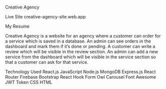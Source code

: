 Creative Agency

Live Site creative-agency-site.web.app

My Resume

Creative Agency is a website for an agency where a customer can order for a service which is saved in a database. An admin can see orders in the dashboard and mark them if it’s done or pending. A customer can write a review which will be visible in the review section. An admin can add a new service from the dashboard which will be visible in the service section so that a customer can ask for that service.

Technology Used
React.js
JavaScript
Node.js
MongoDB
Express.js
React Router
Firebase
Bootstrap
React Hook Form
Owl Carousel
Font Awesome
JWT Token
CSS
HTML
